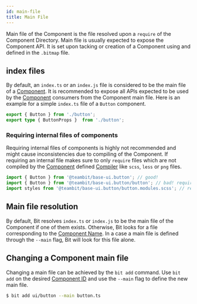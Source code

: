 ```yaml
---
id: main-file
title: Main File
---
```


Main file of the Component is the file resolved upon a `require` of the Component Directory. Main file is usually expected to expose the Component API.
It is set upon tacking or creation of a Component using and defined in the `.bitmap` file. 

## index files

By default, an `index.ts` or an `index.js` file is considered to be the main file of a [Component](/components/overview). 
It is recommended to expose all APIs expected to be used by the [Component](/components/overview) consumers from the Component main file. Here is an example for a simple `index.ts` file of a `Button` component.

```ts
export { Button } from './button';
export type { ButtonProps }  from './button';
```

### Requiring internal files of components
Requiring internal files of components is highly not recommended and might cause inconsistencies due to compiling of the Component. If requiring an internal file makes sure to only `require` files which are not compiled by the [Component](/components/overview) defined [Compiler](/compiler/overview) like `scss`, `less` or `png` files.

```ts
import { Button } from '@teambit/base-ui.button'; // good!
import { Button } from '@teambit/base-ui.button/button'; // bad! requires internal file of the component.
import styles from '@teambit/base-ui.button/button.modules.scss'; // resources like `scss` and `png` since they are not compiled and handles by the consuming app.
```

## Main file resolution
By default, Bit resolves `index.ts` or `index.js` to be the main file of the Component if one of them exists. Otherwise, Bit looks for a file corresponding to the [Component Name](/components/component-id#component-name). In a case a main file is defined through the `--main` flag, Bit will look for this file alone.

## Changing a Component main file
Changing a main file can be achieved by the `bit add` command. Use `bit add` on the desired [Component ID](/components/id) and use the `--main` flag to define the new main file.

```bash
$ bit add ui/button --main button.ts
```

